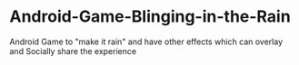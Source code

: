 Android-Game-Blinging-in-the-Rain
=================================

Android Game to "make it rain" and have other effects which can overlay and Socially share the experience